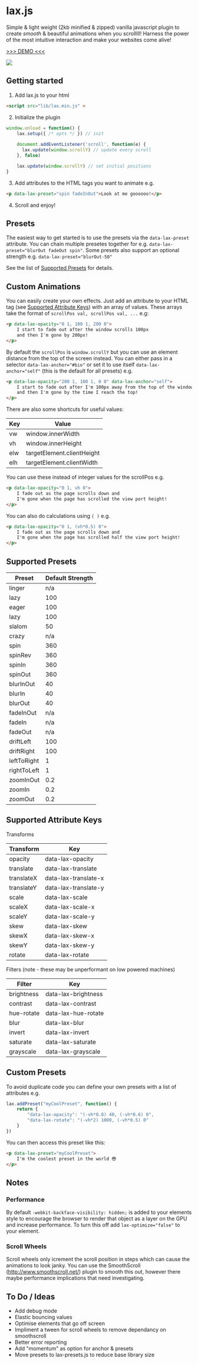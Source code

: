 # lax.js

Simple & light weight (2kb minified & zipped) vanilla javascript plugin to create *smooth* & beautiful animations when you scrolllll! Harness the power of the most intuitive interaction and make your websites come alive!

[>>> DEMO <<<](https://alexfox.dev/laxxx/)

![](https://i.imgur.com/DHhlrM3.gif) 

## Getting started

1) Add lax.js to your html

```html
<script src="lib/lax.min.js" >
```


2) Initialize the plugin 

```javascript
window.onload = function() {
	lax.setup({ /* opts */ }) // init
	  
	document.addEventListener('scroll', function(e) {
	  lax.update(window.scrollY) // update every scroll
	}, false)

	lax.update(window.scrollY) // set initial positions
}
```


3) Add attributes to the HTML tags you want to animate e.g.
```html
<p data-lax-preset="spin fadeInOut">Look at me goooooo!</p>
```

4) Scroll and enjoy!

## Presets

The easiest way to get started is to use the presets via the `data-lax-preset` attribute. You can chain multiple presetes together for e.g. `data-lax-preset="blurOut fadeOut spin"`. Some presets also support an optional strength e.g. `data-lax-preset="blurOut-50"`

See the list of [Supported Presets](#supported-presets) for details.

## Custom Animations

You can easily create your own effects. Just add an attribute to your HTML tag (see [Supported Attribute Keys](#supported-attribute-keys)) with an array of values. These arrays take the format of `scrollPos val, scrollPos val, ...` e.g:
```html
<p data-lax-opacity="0 1, 100 1, 200 0">
	I start to fade out after the window scrolls 100px
	and then I'm gone by 200px!
</p>
```

By default the `scrollPos` is `window.scrollY` but you can use an element distance from the top of the screen instead. You can either pass in a selector `data-lax-anchor="#bio"` or set it to use itself `data-lax-anchor="self"` (this is the default for all presets) e.g.
```html
<p data-lax-opacity="200 1, 100 1, 0 0" data-lax-anchor="self">
	I start to fade out after I'm 100px away from the top of the window
	and then I'm gone by the time I reach the top!
</p>
```

There are also some shortcuts for useful values: 

| Key     	| Value           |
| ------------- | ------------- |
| vw       	| window.innerWidth  |
| vh     	| window.innerHeight |
| elw     	| targetElement.clientHeight |
| elh     	| targetElement.clientWidth |

You can use these instead of integer values for the scrollPos  e.g.
```html
<p data-lax-opacity="0 1, vh 0">
	I fade out as the page scrolls down and
	I'm gone when the page has scrolled the view port height!
</p>
```

You can also do calculations using `( )` e.g.
```html
<p data-lax-opacity="0 1, (vh*0.5) 0">
	I fade out as the page scrolls down and
	I'm gone when the page has scrolled half the view port height!
</p>
```
## Supported Presets

| Preset     	| Default Strength | 
| ------------- | -------------	| 
| linger      	| n/a 		|
| lazy     	| 100 		|
| eager     	| 100 		|
| lazy     	| 100 		|
| slalom     	| 50 		|
| crazy     	| n/a 		|
| spin     	| 360 		|
| spinRev     	| 360 		|
| spinIn     	| 360 		|
| spinOut     	| 360 		|
| blurInOut     | 40 		|
| blurIn     	| 40 		|
| blurOut     	| 40 		|
| fadeInOut     | n/a 		|
| fadeIn     	| n/a 		|
| fadeOut     	| n/a 		|
| driftLeft     | 100 		|
| driftRight    | 100 		|
| leftToRight   | 1 		|
| rightToLeft   | 1 		|
| zoomInOut    	| 0.2 		|
| zoomIn     	| 0.2 		|
| zoomOut     	| 0.2 		|


## Supported Attribute Keys

Transforms

| Transform     | Key           |
| ------------- | ------------- |
| opacity       | data-lax-opacity  |
| translate     | data-lax-translate |
| translateX     | data-lax-translate-x |
| translateY     | data-lax-translate-y |
| scale     | data-lax-scale |
| scaleX     | data-lax-scale-x |
| scaleY     | data-lax-scale-y |
| skew     | data-lax-skew |
| skewX     | data-lax-skew-x |
| skewY     | data-lax-skew-y |
| rotate     | data-lax-rotate |

Filters (note - these may be unperformant on low powered machines)

| Filter     | Key           |
| ------------- | ------------- |
| brightness       | data-lax-brightness  |
| contrast     | data-lax-contrast |
| hue-rotate     | data-lax-hue-rotate |
| blur     | data-lax-blur |
| invert     | data-lax-invert |
| saturate     | data-lax-saturate |
| grayscale     | data-lax-grayscale |

## Custom Presets
To avoid duplicate code you can define your own presets with a list of attributes e.g.
```javascript
lax.addPreset("myCoolPreset", function() {
	return { 
		"data-lax-opacity": "(-vh*0.8) 40, (-vh*0.6) 0",
		"data-lax-rotate": "(-vh*2) 1000, (-vh*0.5) 0" 
	}
})
```
You can then access this preset like this:
```html
<p data-lax-preset="myCoolPreset">
	I'm the coolest preset in the world 😎
</p>
```

## Notes

### Performance
By default `-webkit-backface-visibility: hidden;` is added to your elements style to encourage the browser to render that object as a layer on the GPU and increase performance. To turn this off add `lax-optimize="false"` to your element.

### Scroll Wheels
Scroll wheels only icrement the scroll position in steps which can cause the animations to look janky. You can use the SmoothScroll (http://www.smoothscroll.net/) plugin to smooth this out, however there maybe performance implications that need investigating.

## To Do / Ideas
* Add debug mode
* Elastic bouncing values
* Optimise elements that go off screen
* Impliment a tween for scroll wheels to remove dependancy on smoothscroll
* Better error reporting
* Add "momentum" as option for anchor & presets
* Move presets to lax-presets.js to reduce base library size


